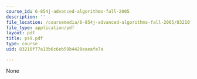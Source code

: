 ```yaml
---
course_id: 6-854j-advanced-algorithms-fall-2005
description: ''
file_location: /coursemedia/6-854j-advanced-algorithms-fall-2005/83210f77a13b6c6eb59b4420eaeafe7a_ps9.pdf
file_type: application/pdf
layout: pdf
title: ps9.pdf
type: course
uid: 83210f77a13b6c6eb59b4420eaeafe7a

---
```

None